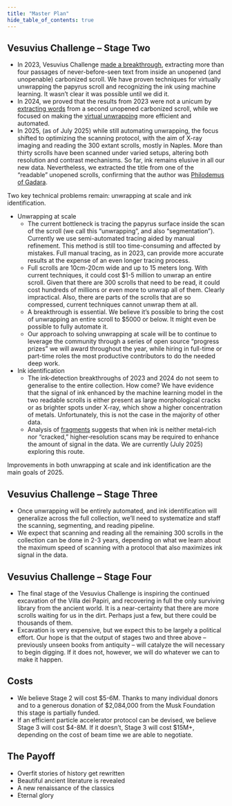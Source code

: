 ```yaml
---
title: "Master Plan"
hide_table_of_contents: true
---
```


<head>
  <html data-theme="dark" />

  <meta
    name="description"
    content="A $1,000,000+ machine learning and computer vision competition"
  />

  <meta property="og:type" content="website" />
  <meta property="og:url" content="https://scrollprize.org" />
  <meta property="og:title" content="Vesuvius Challenge" />
  <meta
    property="og:description"
    content="A $1,000,000+ machine learning and computer vision competition"
  />
  <meta
    property="og:image"
    content="https://scrollprize.org/img/social/opengraph.jpg"
  />

  <meta property="twitter:card" content="summary_large_image" />
  <meta property="twitter:url" content="https://scrollprize.org" />
  <meta property="twitter:title" content="Vesuvius Challenge" />
  <meta
    property="twitter:description"
    content="A $1,000,000+ machine learning and computer vision competition"
  />
  <meta
    property="twitter:image"
    content="https://scrollprize.org/img/social/opengraph.jpg"
  />
</head>

## Vesuvius Challenge – Stage Two

* In 2023, Vesuvius Challenge [made a breakthrough](grandprize), extracting more than four passages of never-before-seen text from inside an unopened (and unopenable) carbonized scroll. We have proven techniques for virtually unwrapping the papyrus scroll and recognizing the ink using machine learning. It wasn’t clear it was possible until we did it.
* In 2024, we proved that the results from 2023 were not a unicum by [extracting words](https://scrollprize.substack.com/p/first-letters-found-in-new-scroll) from a second unopened carbonized scroll, while we focused on making the [virtual unwrapping](unwrapping) more efficient and automated.
* In 2025, (as of July 2025) while still automating unwrapping, the focus shifted to optimizing the scanning protocol, with the aim of X-ray imaging and reading the 300 extant scrolls, mostly in Naples. More than thirty scrolls have been scanned under varied setups, altering both resolution and contrast mechanisms. So far, ink remains elusive in all our new data. Nevertheless, we extracted the title from one of the “readable” unopened scrolls, confirming that the author was [Philodemus of Gadara](https://scrollprize.substack.com/p/60000-first-title-prize-awarded).

Two key technical problems remain: unwrapping at scale and ink identification.
* Unwrapping at scale
  * The current bottleneck is tracing the papyrus surface inside the scan of the scroll (we call this “unwrapping”, and also “segmentation”). Currently we use semi-automated tracing aided by manual refinement. This method is still too time-consuming and affected by mistakes. Full manual tracing, as in 2023, can provide more accurate results at the expense of an even longer tracing process. 
  * Full scrolls are 10cm-20cm wide and up to 15 meters long. With current techniques, it could cost \$1-5 million to unwrap an entire scroll. Given that there are 300 scrolls that need to be read, it could cost hundreds of millions or even more to unwrap all of them. Clearly impractical. Also, there are parts of the scrolls that are so compressed, current techniques cannot unwrap them at all.
  * A breakthrough is essential. We believe it’s possible to bring the cost of unwrapping an entire scroll to \$5000 or below. It might even be possible to fully automate it.
  * Our approach to solving unwrapping at scale will be to continue to leverage the community through a series of open source “progress prizes” we will award throughout the year, while hiring in full-time or part-time roles the most productive contributors to do the needed deep work.
* Ink identification
  * The ink‑detection breakthroughs of 2023 and 2024 do not seem to generalise to the entire collection. How come? We have evidence that the signal of ink enhanced by the machine learning model in the two readable scrolls is either present as large morphological cracks or as brighter spots under X-ray, which show a higher concentration of metals. Unfortunately, this is not the case in the majority of other data.
   * Analysis of [fragments](data_fragments) suggests that when ink is neither metal‑rich nor “cracked,” higher‑resolution scans may be required to enhance the amount of signal in the data. We are currently (July 2025) exploring this route.

Improvements in both unwrapping at scale and ink identification are the main goals of 2025. 

## Vesuvius Challenge – Stage Three

* Once unwrapping will be entirely automated, and ink identification will generalize across the full collection, we’ll need to systematize and staff the scanning, segmenting, and reading pipeline.
* We expect that scanning and reading all the remaining 300 scrolls in the collection can be done in 2-3 years, depending on what we learn about the maximum speed of scanning with a protocol that also maximizes ink signal in the data.

## Vesuvius Challenge – Stage Four

* The final stage of the Vesuvius Challenge is inspiring the continued excavation of the Villa dei Papiri, and recovering in full the only surviving library from the ancient world. It is a near-certainty that there are more scrolls waiting for us in the dirt. Perhaps just a few, but there could be thousands of them.
* Excavation is very expensive, but we expect this to be largely a political effort. Our hope is that the output of stages two and three above – previously unseen books from antiquity – will catalyze the will necessary to begin digging. If it does not, however, we will do whatever we can to make it happen.

## Costs

* We believe Stage 2 will cost \$5-6M. Thanks to many individual donors and to a generous donation of \$2,084,000 from the Musk Foundation this stage is partially funded.
* If an efficient particle accelerator protocol can be devised, we believe Stage 3 will cost \$4-8M. If it doesn’t, Stage 3 will cost \$15M+, depending on the cost of beam time we are able to negotiate.

## The Payoff

* Overfit stories of history get rewritten
* Beautiful ancient literature is revealed
* A new renaissance of the classics
* Eternal glory
